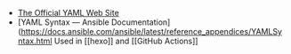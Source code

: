 - [The Official YAML Web Site](https://yaml.org/)
- [YAML Syntax — Ansible Documentation](https://docs.ansible.com/ansible/latest/reference_appendices/YAMLSyntax.html
Used in [[hexo]] and [[GitHub Actions]]
